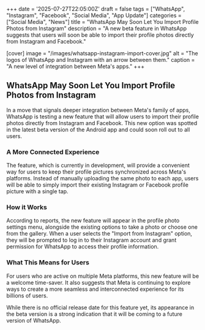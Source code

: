 +++
date = '2025-07-27T22:05:00Z'
draft = false
tags = ["WhatsApp", "Instagram", "Facebook", "Social Media", "App Update"]
categories = ["Social Media", "News"]
title = "WhatsApp May Soon Let You Import Profile Photos from Instagram"
description = "A new beta feature in WhatsApp suggests that users will soon be able to import their profile photos directly from Instagram and Facebook."

[cover]
  image = "/images/whatsapp-instagram-import-cover.jpg"
  alt = "The logos of WhatsApp and Instagram with an arrow between them."
  caption = "A new level of integration between Meta's apps."
+++

## WhatsApp May Soon Let You Import Profile Photos from Instagram

In a move that signals deeper integration between Meta's family of apps, WhatsApp is testing a new feature that will allow users to import their profile photos directly from Instagram and Facebook. This new option was spotted in the latest beta version of the Android app and could soon roll out to all users.

### A More Connected Experience

The feature, which is currently in development, will provide a convenient way for users to keep their profile pictures synchronized across Meta's platforms. Instead of manually uploading the same photo to each app, users will be able to simply import their existing Instagram or Facebook profile picture with a single tap.

### How it Works

According to reports, the new feature will appear in the profile photo settings menu, alongside the existing options to take a photo or choose one from the gallery. When a user selects the "Import from Instagram" option, they will be prompted to log in to their Instagram account and grant permission for WhatsApp to access their profile information.

### What This Means for Users

For users who are active on multiple Meta platforms, this new feature will be a welcome time-saver. It also suggests that Meta is continuing to explore ways to create a more seamless and interconnected experience for its billions of users.

While there is no official release date for this feature yet, its appearance in the beta version is a strong indication that it will be coming to a future version of WhatsApp.
